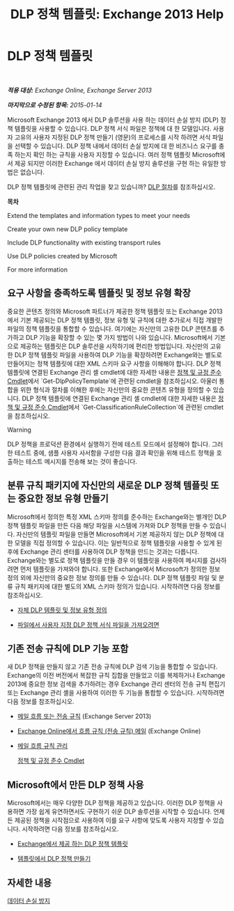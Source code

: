﻿---
title: 'DLP 정책 템플릿: Exchange 2013 Help'
TOCTitle: DLP 정책 템플릿
ms:assetid: c7b1a8e4-30d9-4409-85c5-f85ae023737d
ms:mtpsurl: https://technet.microsoft.com/ko-kr/library/JJ657730(v=EXCHG.150)
ms:contentKeyID: 50484127
ms.date: 05/22/2018
mtps_version: v=EXCHG.150
ms.translationtype: MT
---

# DLP 정책 템플릿

 

_**적용 대상:** Exchange Online, Exchange Server 2013_

_**마지막으로 수정된 항목:** 2015-01-14_

Microsoft Exchange 2013 에서 DLP 솔루션을 사용 하는 데이터 손실 방지 (DLP) 정책 템플릿을 사용할 수 있습니다. DLP 정책 서식 파일은 정책에 대 한 모델입니다. 사용자 고유의 사용자 지정된 DLP 정책 만들기 (영문)의 프로세스를 시작 하려면 서식 파일을 선택할 수 있습니다. DLP 정책 내에서 데이터 손실 방지에 대 한 비즈니스 요구를 충족 하는지 확인 하는 규칙을 사용자 지정할 수 있습니다. 여러 정책 템플릿 Microsoft에서 제공 되지만 이러한 Exchange 에서 데이터 손실 방지 솔루션을 구현 하는 유일한 방법은 없습니다.

DLP 정책 템플릿에 관련된 관리 작업을 찾고 있습니까? [DLP 절차](dlp-procedures-exchange-2013-help.md)를 참조하십시오.

**목차**

Extend the templates and information types to meet your needs

Create your own new DLP policy template

Include DLP functionality with existing transport rules

Use DLP policies created by Microsoft

For more information

## 요구 사항을 충족하도록 템플릿 및 정보 유형 확장

중요한 콘텐츠 정의와 Microsoft 파트너가 제공한 정책 템플릿 또는 Exchange 2013에서 기본 제공되는 DLP 정책 템플릿, 정보 유형 및 규칙에 대한 추가로서 직접 개발한 파일의 정책 템플릿을 통합할 수 있습니다. 여기에는 자신만의 고유한 DLP 콘텐츠를 추가하고 DLP 기능을 확장할 수 있는 몇 가지 방법이 나와 있습니다. Microsoft에서 기본으로 제공하는 템플릿은 DLP 솔루션을 시작하기에 편리한 방법입니다. 자신만의 고유한 DLP 정책 템플릿 파일을 사용하여 DLP 기능을 확장하려면 Exchange와는 별도로 만들어지는 정책 템플릿에 대한 XML 스키마 요구 사항을 이해해야 합니다. DLP 정책 템플릿에 연결된 Exchange 관리 셸 cmdlet에 대한 자세한 내용은 [정책 및 규정 준수 Cmdlet](https://technet.microsoft.com/ko-kr/library/dd298082\(v=exchg.150\))에서 `Get-DlpPolicyTemplate`에 관련된 cmdlet을 참조하십시오. 아울러 통합을 위한 형식과 절차를 이해한 후에는 자신만의 중요한 콘텐츠 유형을 정의할 수 있습니다. DLP 정책 템플릿에 연결된 Exchange 관리 셸 cmdlet에 대한 자세한 내용은 [정책 및 규정 준수 Cmdlet](https://technet.microsoft.com/ko-kr/library/dd298082\(v=exchg.150\))에서 `Get-ClassificationRuleCollection`에 관련된 cmdlet을 참조하십시오.


> [!WARNING]
> DLP 정책을 프로덕션 환경에서 실행하기 전에 테스트 모드에서 설정해야 합니다. 그러한 테스트 중에, 샘플 사용자 사서함을 구성한 다음 결과 확인을 위해 테스트 정책을 호출하는 테스트 메시지를 전송해 보는 것이 좋습니다.



## 분류 규칙 패키지에 자신만의 새로운 DLP 정책 템플릿 또는 중요한 정보 유형 만들기

Microsoft에서 정의한 특정 XML 스키마 정의를 준수하는 Exchange와는 별개인 DLP 정책 템플릿 파일을 만든 다음 해당 파일을 시스템에 가져와 DLP 정책을 만들 수 있습니다. 자신만의 템플릿 파일을 만들면 Microsoft에서 기본 제공하지 않는 DLP 정책에 대한 모델을 직접 정의할 수 있습니다. 이는 일반적으로 정책 템플릿을 사용할 수 있게 된 후에 Exchange 관리 센터를 사용하여 DLP 정책을 만드는 것과는 다릅니다. Exchange와는 별도로 정책 템플릿을 만들 경우 이 템플릿을 사용하여 메시지를 검사하려면 먼저 템플릿을 가져와야 합니다. 또한 Exchange에서 Microsoft가 정의한 정보 정의 외에 자신만의 중요한 정보 정의를 만들 수 있습니다. DLP 정책 템플릿 파일 및 분류 규칙 패키지에 대한 별도의 XML 스키마 정의가 있습니다. 시작하려면 다음 정보를 참조하십시오.

  -  
    [자체 DLP 템플릿 및 정보 유형 정의](define-your-own-dlp-templates-and-information-types-exchange-2013-help.md)

  -  
    [파일에서 사용자 지정 DLP 정책 서식 파일을 가져오려면](import-a-custom-dlp-policy-template-from-a-file-exchange-2013-help.md)

## 기존 전송 규칙에 DLP 기능 포함

새 DLP 정책을 만들지 않고 기존 전송 규칙에 DLP 검색 기능을 통합할 수 있습니다. Exchange의 이전 버전에서 복잡한 규칙 집합을 만들었고 이를 복제하거나 Exchange 2013에 중요한 정보 검색을 추가하려는 경우 Exchange 관리 센터의 전송 규칙 편집기 또는 Exchange 관리 셸을 사용하여 이러한 두 기능을 통합할 수 있습니다. 시작하려면 다음 정보를 참조하십시오.

  -  
    [메일 흐름 또는 전송 규칙](mail-flow-rules-transport-rules-in-exchange-2013-exchange-2013-help.md) (Exchange Server 2013)

  -  
    [Exchange Online에서 흐름 규칙 (전송 규칙) 메일](https://technet.microsoft.com/ko-kr/library/jj919238\(v=exchg.150\)) (Exchange Online)

  -  
    [메일 흐름 규칙 관리](manage-mail-flow-rules-exchange-2013-help.md)
    
    [정책 및 규정 준수 Cmdlet](https://technet.microsoft.com/ko-kr/library/dd298082\(v=exchg.150\))

## Microsoft에서 만든 DLP 정책 사용

Microsoft에서는 매우 다양한 DLP 정책을 제공하고 있습니다. 이러한 DLP 정책을 사용하면 가장 쉽게 유연하면서도 구현하기 쉬운 DLP 솔루션을 시작할 수 있습니다. 언제든 제공된 정책을 시작점으로 사용하여 이를 요구 사항에 맞도록 사용자 지정할 수 있습니다. 시작하려면 다음 정보를 참조하십시오.

  - [Exchange에서 제공 하는 DLP 정책 템플릿](dlp-policy-templates-supplied-in-exchange-exchange-2013-help.md)

  - [템플릿에서 DLP 정책 만들기](how-to-new-dlp-data-loss-prevention-policy-template.md)

## 자세한 내용

[데이터 손실 방지](technical-overview-of-dlp-data-loss-prevention-in-exchange.md)

